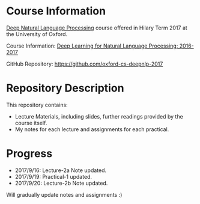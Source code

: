 # Course Information

[Deep Natural Language Processing](http://www.cs.ox.ac.uk/teaching/courses/2016-2017/dl/) course offered in Hilary Term 2017 at the University of Oxford.

Course Information: [Deep Learning for Natural Language Processing:  2016-2017](http://www.cs.ox.ac.uk/teaching/courses/2016-2017/dl/)

GitHub Repository: https://github.com/oxford-cs-deepnlp-2017



# Repository Description

This repository contains:

- Lecture Materials, including slides, further readings provided by the course itself.
- My notes for each lecture and assignments for each practical.



# Progress
- 2017/9/16: Lecture-2a Note updated.
- 2017/9/19: Practical-1 updated.
- 2017/9/20: Lecture-2b Note updated.

Will gradually update notes and assignments :)

